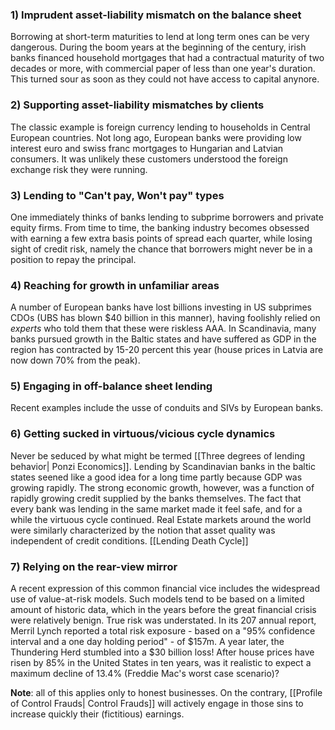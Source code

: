 ### 1) Imprudent asset-liability mismatch on the balance sheet
Borrowing at short-term maturities to lend at long term ones can be very dangerous. During the boom years at the beginning of the century, irish banks financed household mortgages that had a contractual maturity of two decades or more, with commercial paper of less than one year's duration. This turned sour as soon as they could not have access to capital anynore.


### 2) Supporting asset-liability mismatches by clients
The classic example is foreign currency lending to households in Central European countries. Not long ago, European banks were providing low interest euro and swiss franc mortgages to Hungarian and Latvian consumers. It was unlikely these customers understood the foreign exchange risk they were running.

### 3) Lending to "Can't pay, Won't pay" types
One immediately thinks of banks lending to subprime borrowers and private equity firms. From time to time, the banking industry becomes obsessed with earning a few extra basis points of spread each quarter, while losing sight of credit risk, namely the chance that borrowers might never be in a position to repay the principal.

### 4) Reaching for growth in unfamiliar areas
A number of European banks have lost billions investing in US subprimes CDOs (UBS has blown $40 billion in this manner), having foolishly relied on *experts* who told them that these were riskless AAA.  In Scandinavia, many banks pursued growth in the Baltic states and have suffered as GDP in the region has contracted by 15-20 percent this year (house prices in Latvia are now down 70% from the peak).

### 5) Engaging in off-balance sheet lending
Recent examples include the usse of conduits and SIVs by European banks. 

### 6) Getting sucked in virtuous/vicious cycle dynamics
Never be seduced by what might be termed [[Three degrees of lending behavior| Ponzi Economics]].  Lending by Scandinavian banks in the baltic states seened like a good idea  for a long time partly because GDP was growing rapidly. The strong economic growth, however, was a function of rapidly growing credit supplied by the banks themselves. The fact that every bank was lending in the same market made it feel safe, and for a while the virtuous cycle continued. Real Estate markets around the world were similarly characterized by the notion that asset quality was independent of credit conditions.  [[Lending Death Cycle]]

### 7) Relying on the rear-view mirror
A recent expression of this common financial vice includes the widespread use of value-at-risk models. Such models tend to be based on a limited amount of historic data, which in the years before the great financial crisis were relatively benign. True risk was understated. In its 207 annual report, Merril Lynch reported a total risk exposure - based on a "95% confidence interval and a one day holding period" - of $157m. A year later, the Thundering Herd stumbled into a $30 billion loss!  After house prices have risen by 85% in the United States in ten years, was it realistic to expect a maximum  decline of 13.4% (Freddie Mac's worst case scenario)? 


**Note**: all of this applies only to honest businesses. On the contrary, [[Profile of Control Frauds| Control Frauds]] will actively engage in those sins to increase quickly their (fictitious) earnings.
